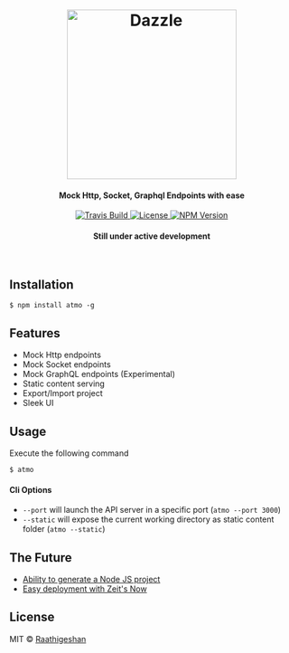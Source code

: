 <h1 align="center">
  <img src="https://raw.githubusercontent.com/Raathigesh/Hermes/master/docs/AtmoLogo.png" alt="Dazzle" height="300">
   <br>
  <h4 align="center">Mock Http, Socket, Graphql Endpoints with ease</h4>
</h1>

<p align="center">
  <a href="https://travis-ci.org/Raathigesh/Atmo">
    <img src="https://img.shields.io/travis/Raathigesh/Atmo.svg?style=flat-square"
         alt="Travis Build">
  </a>
  <a href="https://github.com/Raathigesh/Atmo/blob/master/LICENSE">
    <img src="https://img.shields.io/npm/l/express.svg?maxAge=2592000&style=flat-square"
         alt="License">
  </a>
  <a href="https://www.npmjs.com/package/atmo">
    <img src="https://img.shields.io/npm/v/atmo.svg?style=flat-square"
         alt="NPM Version">
  </a>
   <h4 align="center">Still under active development</h4>
</p>
<br>


## Installation
```
$ npm install atmo -g
```
## Features
- Mock Http endpoints
- Mock Socket endpoints
- Mock GraphQL endpoints (Experimental)
- Static content serving 
- Export/Import project
- Sleek UI

## Usage
Execute the following command
```
$ atmo
```

#### Cli Options
- `--port` will launch the API server in a specific port (`atmo --port 3000`)
- `--static` will expose the current working directory as static content folder (`atmo --static`)


## The Future
- [Ability to generate a Node JS project](https://github.com/Raathigesh/Atmo/issues/10)
- [Easy deployment with Zeit's Now](https://github.com/Raathigesh/Atmo/issues/14)

## License
MIT © [Raathigeshan](https://twitter.com/Raathigeshan)

